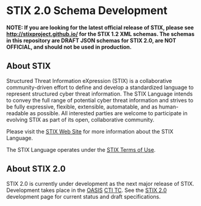 # STIX 2.0 Schema Development

**NOTE: If you are looking for the latest official release of STIX, please see http://stixproject.github.io/ for the STIX 1.2 XML schemas. The schemas in this repository are DRAFT JSON schemas for STIX 2.0, are NOT OFFICIAL, and should not be used in production.**

## About STIX

Structured Threat Information eXpression (STIX) is a collaborative community-driven effort to define and develop a standardized language to represent structured cyber threat information. The STIX Language intends to convey the full range of potential cyber threat information and strives to be fully expressive, flexible, extensible, automatable, and as human-readable as possible. All interested parties are welcome to participate in evolving STIX as part of its open, collaborative community.

Please visit the [STIX Web Site](http://stixproject.mitre.org) for more information about the STIX Language.

The STIX Language operates under the [STIX Terms of Use](http://stix.mitre.org/about/termsofuse.html).

## About STIX 2.0

STIX 2.0 is currently under development as the next major release of STIX. Development takes place in the [OASIS](https://www.oasis-open.org/) [CTI TC](https://www.oasis-open.org/committees/tc_home.php?wg_abbrev=cti). See the [STIX 2.0](https://stixproject.github.io/stix2.0) development page for current status and draft specifications.
